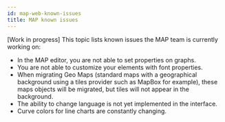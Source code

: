```yaml
---
id: map-web-known-issues
title: MAP known issues
---
```


[Work in progress]
This topic lists known issues the MAP team is currently working on:

- In the MAP editor, you are not able to set properties on graphs.
- You are not able to customize your elements with font properties.
- When migrating Geo Maps (standard maps with a geographical background using a tiles provider such as MapBox for example), these maps objects will be migrated, but tiles will not appear in the background.
- The ability to change language is not yet implemented in the interface.
- Curve colors for line charts are constantly changing.
